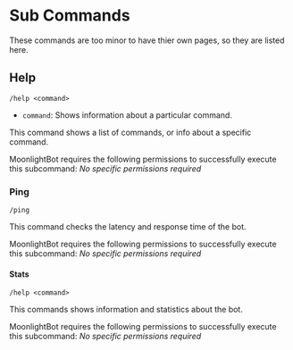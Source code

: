 # Sub Commands

These commands are too minor to have thier own pages, so they are listed here.

## Help

```text
/help <command>
```

* `command`: Shows information about a particular command.

This command shows a list of commands, or info about a specific command.

MoonlightBot requires the following permissions to successfully execute this subcommand:
_No specific permissions required_

### Ping

```text
/ping
```

This command checks the latency and response time of the bot.

MoonlightBot requires the following permissions to successfully execute this subcommand:
_No specific permissions required_

#### Stats

```text
/help <command>
```

This commands shows information and statistics about the bot.

MoonlightBot requires the following permissions to successfully execute this subcommand:
_No specific permissions required_
